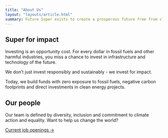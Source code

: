 ```yaml
---
title: "About Us"
layout: "layouts/article.html"
summary: Future Super exists to create a prosperous future free from climate change and inequality.
---
```


## Super for impact

Investing is an opportunity cost. For every dollar in fossil fuels and other harmful industries, you miss a chance to invest in infrastructure and technology of the future.

We don’t just invest responsibly and sustainably - we invest for impact.

Today, we build funds with zero exposure to fossil fuels, negative carbon footprints and direct investments in clean energy projects.

## Our people

Our team is defined by diversity, inclusion and commitment to climate action and equality. Want to help us change the world?

[Current job openings →](/work-with-us)
